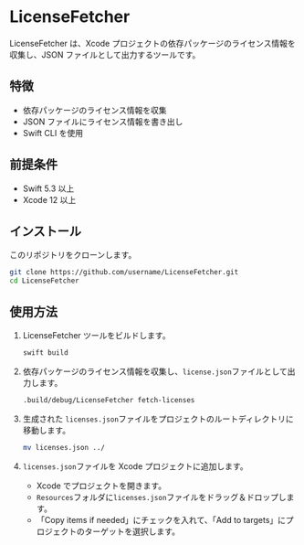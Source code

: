 # LicenseFetcher

LicenseFetcher は、Xcode プロジェクトの依存パッケージのライセンス情報を収集し、JSON ファイルとして出力するツールです。

## 特徴

- 依存パッケージのライセンス情報を収集
- JSON ファイルにライセンス情報を書き出し
- Swift CLI を使用

## 前提条件

- Swift 5.3 以上
- Xcode 12 以上

## インストール

このリポジトリをクローンします。

   ```sh
   git clone https://github.com/username/LicenseFetcher.git
   cd LicenseFetcher
   ```

## 使用方法

1. LicenseFetcher ツールをビルドします。 
   ```sh
   swift build
   ```
   
2. 依存パッケージのライセンス情報を収集し、`license.json`ファイルとして出力します。
   ```sh
   .build/debug/LicenseFetcher fetch-licenses
   ```

3. 生成された `licenses.json`ファイルをプロジェクトのルートディレクトリに移動します。
   ```sh
   mv licenses.json ../
   ```

4. `licenses.json`ファイルを Xcode プロジェクトに追加します。
   - Xcode でプロジェクトを開きます。
   - `Resources`フォルダに`licenses.json`ファイルをドラッグ＆ドロップします。
   - 「Copy items if needed」にチェックを入れて、「Add to targets」にプロジェクトのターゲットを選択します。









